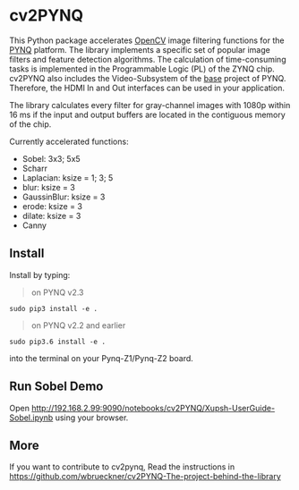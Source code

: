 # cv2PYNQ
This Python package accelerates [OpenCV](https://opencv.org/) image filtering functions for the [PYNQ](http://www.pynq.io/) platform.
The library implements a specific set of popular image filters and feature detection algorithms.
The calculation of time-consuming tasks is implemented in the Programmable Logic (PL) of the ZYNQ chip.
cv2PYNQ also includes the Video-Subsystem of the [base](https://github.com/Xilinx/PYNQ) project of PYNQ.
Therefore, the HDMI In and Out interfaces can be used in your application.

The library calculates every filter for gray-channel images with 1080p within 16 ms if the input and output buffers are located in the contiguous memory of the chip. 

Currently accelerated functions:
- Sobel: 3x3; 5x5
- Scharr
- Laplacian: ksize = 1; 3; 5
- blur: ksize = 3
- GaussinBlur: ksize = 3
- erode: ksize = 3
- dilate: ksize = 3
- Canny 

## Install
Install by typing: 
> on PYNQ v2.3
```
sudo pip3 install -e .
```
> on PYNQ v2.2 and earlier
```
sudo pip3.6 install -e . 
```
into the terminal on your Pynq-Z1/Pynq-Z2 board.   

## Run Sobel Demo
Open http://192.168.2.99:9090/notebooks/cv2PYNQ/Xupsh-UserGuide-Sobel.ipynb using your browser.

## More
If you want to contribute to cv2pynq, Read the instructions in https://github.com/wbrueckner/cv2PYNQ-The-project-behind-the-library